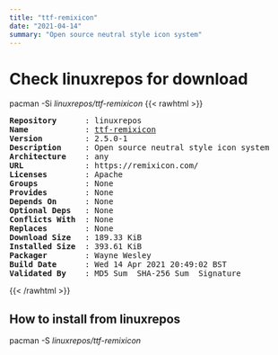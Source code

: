 ```yaml
---
title: "ttf-remixicon"
date: "2021-04-14"
summary: "Open source neutral style icon system"
---
```


# Check linuxrepos for download

pacman -Si *linuxrepos/ttf-remixicon*
{{< rawhtml >}}
<pre class="highlight">
<b>Repository</b>      : linuxrepos
<b>Name</b>            : <a href="../../x86_64/ttf-remixicon-2.5.0-1-any.pkg.tar.zst">ttf-remixicon</a>
<b>Version</b>         : 2.5.0-1
<b>Description</b>     : Open source neutral style icon system
<b>Architecture</b>    : any
<b>URL</b>             : https://remixicon.com/
<b>Licenses</b>        : Apache
<b>Groups</b>          : None
<b>Provides</b>        : None
<b>Depends On</b>      : None
<b>Optional Deps</b>   : None
<b>Conflicts With</b>  : None
<b>Replaces</b>        : None
<b>Download Size</b>   : 189.33 KiB
<b>Installed Size</b>  : 393.61 KiB
<b>Packager</b>        : Wayne Wesley <wayne6324@gmail.com>
<b>Build Date</b>      : Wed 14 Apr 2021 20:49:02 BST
<b>Validated By</b>    : MD5 Sum  SHA-256 Sum  Signature
</pre>
{{< /rawhtml >}}
## How to install from linuxrepos

pacman -S *linuxrepos/ttf-remixicon*

